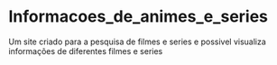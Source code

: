 # Informacoes_de_animes_e_series
Um site criado para a pesquisa de filmes e series e possivel visualiza informações de diferentes filmes e series
